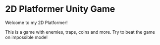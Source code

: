 # 2D Platformer Unity Game

Welcome to my 2D Platformer!

This is a game with enemies, traps, coins and more. 
Try to beat the game on impossible mode! 